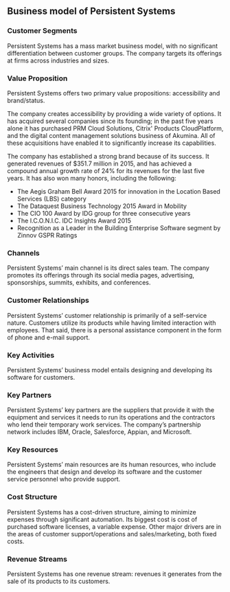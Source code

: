 Business model of Persistent Systems
------------------------------------

 ### Customer Segments

 Persistent Systems has a mass market business model, with no significant differentiation between customer groups. The company targets its offerings at firms across industries and sizes.

 ### Value Proposition

 Persistent Systems offers two primary value propositions: accessibility and brand/status.

 The company creates accessibility by providing a wide variety of options. It has acquired several companies since its founding; in the past five years alone it has purchased PRM Cloud Solutions, Citrix' Products CloudPlatform, and the digital content management solutions business of Akumina. All of these acquisitions have enabled it to significantly increase its capabilities.

 The company has established a strong brand because of its success. It generated revenues of $351.7 million in 2015, and has achieved a compound annual growth rate of 24% for its revenues for the last five years. It has also won many honors, including the following:

  * The Aegis Graham Bell Award 2015 for innovation in the Location Based Services (LBS) category
 * The Dataquest Business Technology 2015 Award in Mobility
 * The CIO 100 Award by IDG group for three consecutive years
 * The I.C.O.N.I.C. IDC Insights Award 2015
 * Recognition as a Leader in the Building Enterprise Software segment by Zinnov GSPR Ratings
  ### Channels

 Persistent Systems’ main channel is its direct sales team. The company promotes its offerings through its social media pages, advertising, sponsorships, summits, exhibits, and conferences.

 ### Customer Relationships

 Persistent Systems’ customer relationship is primarily of a self-service nature. Customers utilize its products while having limited interaction with employees. That said, there is a personal assistance component in the form of phone and e-mail support.

 ### Key Activities

 Persistent Systems’ business model entails designing and developing its software for customers.

 ### Key Partners

 Persistent Systems’ key partners are the suppliers that provide it with the equipment and services it needs to run its operations and the contractors who lend their temporary work services. The company’s partnership network includes IBM, Oracle, Salesforce, Appian, and Microsoft.

 ### Key Resources

 Persistent Systems’ main resources are its human resources, who include the engineers that design and develop its software and the customer service personnel who provide support.

 ### Cost Structure

 Persistent Systems has a cost-driven structure, aiming to minimize expenses through significant automation. Its biggest cost is cost of purchased software licenses, a variable expense. Other major drivers are in the areas of customer support/operations and sales/marketing, both fixed costs.

 ### Revenue Streams

 Persistent Systems has one revenue stream: revenues it generates from the sale of its products to its customers.